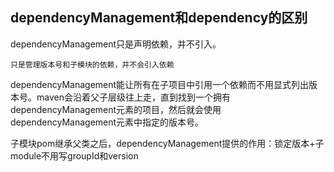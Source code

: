 ## dependencyManagement和dependency的区别

dependencyManagement只是声明依赖，并不引入。

    只是管理版本号和子模块的依赖，并不会引入依赖

dependencyManagement能让所有在子项目中引用一个依赖而不用显式列出版本号。maven会沿着父子层级往上走，直到找到一个拥有dependencyManagement元素的项目，然后就会使用dependencyManagement元素中指定的版本号。

子模块pom继承父类之后，dependencyManagement提供的作用：锁定版本+子module不用写groupId和version

